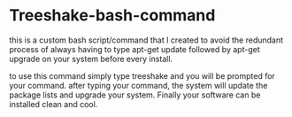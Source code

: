 # Treeshake-bash-command
this is a custom bash script/command that I created to avoid the redundant process of always having to type apt-get update followed by apt-get upgrade on your system before every install. 

to use this command simply type treeshake and you will be prompted for your command. after typing your command, the system will update the package lists and upgrade your system. Finally your software can be installed clean and cool.
